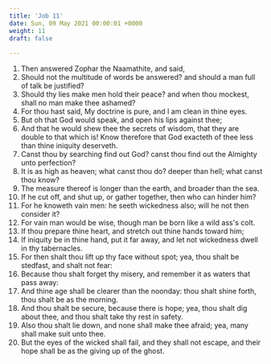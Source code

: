 ```yaml
---
title: 'Job 11'
date: Sun, 09 May 2021 00:00:01 +0000
weight: 11
draft: false
  
---
```


1. Then answered Zophar the Naamathite, and said,
2. Should not the multitude of words be answered? and should a man full of talk be justified?
3. Should thy lies make men hold their peace? and when thou mockest, shall no man make thee ashamed?
4. For thou hast said, My doctrine is pure, and I am clean in thine eyes.
5. But oh that God would speak, and open his lips against thee;
6. And that he would shew thee the secrets of wisdom, that they are double to that which is! Know therefore that God exacteth of thee less than thine iniquity deserveth.
7. Canst thou by searching find out God? canst thou find out the Almighty unto perfection?
8. It is as high as heaven; what canst thou do? deeper than hell; what canst thou know?
9. The measure thereof is longer than the earth, and broader than the sea.
10. If he cut off, and shut up, or gather together, then who can hinder him?
11. For he knoweth vain men: he seeth wickedness also; will he not then consider it?
12. For vain man would be wise, though man be born like a wild ass's colt.
13. If thou prepare thine heart, and stretch out thine hands toward him;
14. If iniquity be in thine hand, put it far away, and let not wickedness dwell in thy tabernacles.
15. For then shalt thou lift up thy face without spot; yea, thou shalt be stedfast, and shalt not fear:
16. Because thou shalt forget thy misery, and remember it as waters that pass away:
17. And thine age shall be clearer than the noonday: thou shalt shine forth, thou shalt be as the morning.
18. And thou shalt be secure, because there is hope; yea, thou shalt dig about thee, and thou shalt take thy rest in safety.
19. Also thou shalt lie down, and none shall make thee afraid; yea, many shall make suit unto thee.
20. But the eyes of the wicked shall fail, and they shall not escape, and their hope shall be as the giving up of the ghost.
